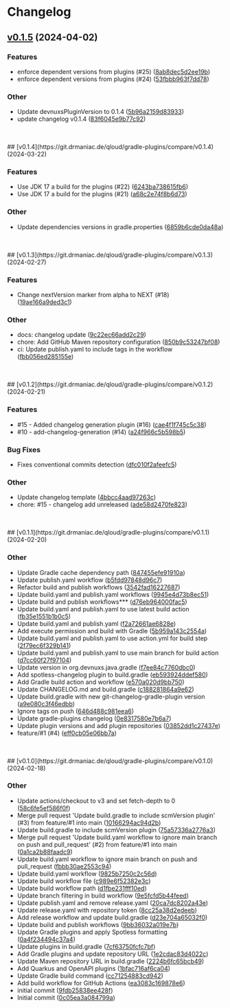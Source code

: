 # Changelog
## [v0.1.5](https://git.drmaniac.de/qloud/gradle-plugins/compare/v0.1.5) (2024-04-02)

### Features
  -  enforce dependent versions from plugins (#25) ([8ab8dec5d2ee19b](https://git.drmaniac.de/qloud/gradle-plugins/commit/8ab8dec5d2ee19b760b2f57f185639a26a716605))
  -  enforce dependent versions from plugins (#24) ([53fbbb963f7dd78](https://git.drmaniac.de/qloud/gradle-plugins/commit/53fbbb963f7dd7856b39b2eec49a4526e4833502))


### Other
  -  Update devnuxsPluginVersion to 0.1.4 ([5b96a2159d83933](https://git.drmaniac.de/qloud/gradle-plugins/commit/5b96a2159d83933b569533ac8595fd099dea1206))
  -  update changelog v0.1.4 ([83f6045e9b77c92](https://git.drmaniac.de/qloud/gradle-plugins/commit/83f6045e9b77c92c28d2816b9893f3decf4b5faa))
<br />
<br />
## [v0.1.4](https://git.drmaniac.de/qloud/gradle-plugins/compare/v0.1.4) (2024-03-22)

### Features
  -  Use JDK 17 a build for the plugins (#22) ([6243ba738615fb6](https://git.drmaniac.de/qloud/gradle-plugins/commit/6243ba738615fb62c57883daaf3b8a636a93d046))
  -  Use JDK 17 a build for the plugins (#21) ([a68c2e74f8b6d73](https://git.drmaniac.de/qloud/gradle-plugins/commit/a68c2e74f8b6d73ff04958d0803e85738381349c))


### Other
  -  Update dependencies versions in gradle.properties ([6859b6cde0da48a](https://git.drmaniac.de/qloud/gradle-plugins/commit/6859b6cde0da48aa12de42ce99ef28339d44d9d3))
<br />
<br />
## [v0.1.3](https://git.drmaniac.de/qloud/gradle-plugins/compare/v0.1.3) (2024-02-27)

### Features
  -  Change nextVersion marker from alpha to NEXT (#18) ([19ae166a9ded3c1](https://git.drmaniac.de/qloud/gradle-plugins/commit/19ae166a9ded3c19b3b3a6e6f7193a7b3d6f33f2))


### Other
  -  docs: changelog update ([9c22ec66add2c29](https://git.drmaniac.de/qloud/gradle-plugins/commit/9c22ec66add2c29977737c160bb19a9b8156d188))
  -  chore: Add GitHub Maven repository configuration ([850b9c53247bf08](https://git.drmaniac.de/qloud/gradle-plugins/commit/850b9c53247bf081c35d30e807ca549c69df4727))
  -  ci: Update publish.yaml to include tags in the workflow ([fbb056ed285155e](https://git.drmaniac.de/qloud/gradle-plugins/commit/fbb056ed285155ee892c15e87d88cc45b93d7fe4))
<br />
<br />
## [v0.1.2](https://git.drmaniac.de/qloud/gradle-plugins/compare/v0.1.2) (2024-02-21)

### Features
  -  #15 - Added changelog generation plugin (#16) ([cae4f1f745c5c38](https://git.drmaniac.de/qloud/gradle-plugins/commit/cae4f1f745c5c38354807d2017c0f12866b83825))
  -  #10 - add-changelog-generation (#14) ([a24f966c5b598b5](https://git.drmaniac.de/qloud/gradle-plugins/commit/a24f966c5b598b5ca0d34b1d0cacc6acc5f4d189))

### Bug Fixes
  -  Fixes conventional commits detection ([dfc010f2afeefc5](https://git.drmaniac.de/qloud/gradle-plugins/commit/dfc010f2afeefc587254a7ceec113fd8b13dc0e2))

### Other
  -  Update changelog template ([4bbcc4aad97263c](https://git.drmaniac.de/qloud/gradle-plugins/commit/4bbcc4aad97263c084289cab13dd0e77f1ed449e))
  -  chore: #15 - changelog add unreleased ([ade58d2470fe823](https://git.drmaniac.de/qloud/gradle-plugins/commit/ade58d2470fe82390d039da67784b8bd2eab6c91))
<br />
<br />
## [v0.1.1](https://git.drmaniac.de/qloud/gradle-plugins/compare/v0.1.1) (2024-02-20)



### Other
  -  Update Gradle cache dependency path ([847455efe91910a](https://git.drmaniac.de/qloud/gradle-plugins/commit/847455efe91910adc8b71e63f6a455954ee0897e))
  -  Update publish.yaml workflow ([b5fdd97848d96c7](https://git.drmaniac.de/qloud/gradle-plugins/commit/b5fdd97848d96c79150571469f7255d7d89188a2))
  -  Refactor build and publish workflows ([3542fad16227687](https://git.drmaniac.de/qloud/gradle-plugins/commit/3542fad162276870232432b81f82c0ebdbe9d008))
  -  Update build.yaml and publish.yaml workflows ([9945e4d73b8ec51](https://git.drmaniac.de/qloud/gradle-plugins/commit/9945e4d73b8ec51061afffad8bafe50b5494a98f))
  -  Update build and publish workflows*** ([d76eb964000fac5](https://git.drmaniac.de/qloud/gradle-plugins/commit/d76eb964000fac500ba8eb5e0f6f2ac6ea460762))
  -  Update build.yaml and publish.yaml to use latest build action ([fb35e1551b1b0c5](https://git.drmaniac.de/qloud/gradle-plugins/commit/fb35e1551b1b0c59c5542f6e8c214504276055f4))
  -  Update build.yaml and publish.yaml ([f2a72661ae6828e](https://git.drmaniac.de/qloud/gradle-plugins/commit/f2a72661ae6828ec088816133473fe86cc01c164))
  -  Add execute permission and build with Gradle ([5b959a143c2554a](https://git.drmaniac.de/qloud/gradle-plugins/commit/5b959a143c2554a25dbf64e76920ff171085f426))
  -  Update build.yaml and publish.yaml to use action.yml for build step ([2f79ec6f329b141](https://git.drmaniac.de/qloud/gradle-plugins/commit/2f79ec6f329b141840862d36f10fda248777305c))
  -  Update build.yaml and publish.yaml to use main branch for build action ([d7cc60f27f97104](https://git.drmaniac.de/qloud/gradle-plugins/commit/d7cc60f27f971042ac1244c3dedbe202f4db342d))
  -  Update version in org.devnuxs.java.gradle ([f7ee84c7760dbc0](https://git.drmaniac.de/qloud/gradle-plugins/commit/f7ee84c7760dbc06dd76ebc9d2162ba76d13024d))
  -  Add spotless-changelog plugin to build.gradle ([eb593924ddef580](https://git.drmaniac.de/qloud/gradle-plugins/commit/eb593924ddef580eaa62112b5ac4400725fae49f))
  -  Add Gradle build action and workflow ([e570a020d9bb750](https://git.drmaniac.de/qloud/gradle-plugins/commit/e570a020d9bb7500718be58778b46f5967be2d7d))
  -  Update CHANGELOG.md and build.gradle ([c188281864a9e62](https://git.drmaniac.de/qloud/gradle-plugins/commit/c188281864a9e6211aa5d56fb1a83122e304a418))
  -  Update build.gradle with new git-changelog-gradle-plugin version ([a9e080c3f46edbb](https://git.drmaniac.de/qloud/gradle-plugins/commit/a9e080c3f46edbbb542c1a2c2e16a8ff3aea432d))
  -  Ignore tags on push ([646d488c981eea6](https://git.drmaniac.de/qloud/gradle-plugins/commit/646d488c981eea6242cbdbc477a8c8f62f23f3a5))
  -  Update gradle-plugins changelog ([0e8317580e7b6a7](https://git.drmaniac.de/qloud/gradle-plugins/commit/0e8317580e7b6a7b7bc082c99efedf6e1d44c496))
  -  Update plugin versions and add plugin repositories ([03852dd1c27437e](https://git.drmaniac.de/qloud/gradle-plugins/commit/03852dd1c27437e92d11ded3e58b84e04848e6ef))
  -  feature/#1 (#4) ([eff0cb05e06bb7a](https://git.drmaniac.de/qloud/gradle-plugins/commit/eff0cb05e06bb7a19c55371351b17312a07860fd))
<br />
<br />
## [v0.1.0](https://git.drmaniac.de/qloud/gradle-plugins/compare/v0.1.0) (2024-02-18)



### Other
  -  Update actions/checkout to v3 and set fetch-depth to 0 ([58c6fe5ef586f0f](https://git.drmaniac.de/qloud/gradle-plugins/commit/58c6fe5ef586f0f7f143fce88953a698e8e53f5d))
  -  Merge pull request 'Update build.gradle to include scmVersion plugin' (#3) from feature/#1 into main ([10166294ac94d2b](https://git.drmaniac.de/qloud/gradle-plugins/commit/10166294ac94d2b9d122c50d487ca744d80b5a74))
  -  Update build.gradle to include scmVersion plugin ([75a57336a2776a3](https://git.drmaniac.de/qloud/gradle-plugins/commit/75a57336a2776a3746cf6b9b213bbe58f14b74d3))
  -  Merge pull request 'Update build.yaml workflow to ignore main branch on push and pull_request' (#2) from feature/#1 into main ([0a1ca2b88faadc9](https://git.drmaniac.de/qloud/gradle-plugins/commit/0a1ca2b88faadc913a20cff839e497ed9185740e))
  -  Update build.yaml workflow to ignore main branch on push and pull_request ([fbbb30ae2553c94](https://git.drmaniac.de/qloud/gradle-plugins/commit/fbbb30ae2553c94ef69054d7adca8fe2329a40e8))
  -  Update build.yaml workflow ([9825b7250c2c56d](https://git.drmaniac.de/qloud/gradle-plugins/commit/9825b7250c2c56d8ec87762abfffb7ad437d8feb))
  -  Update build workflow file ([c989e6f52382e3c](https://git.drmaniac.de/qloud/gradle-plugins/commit/c989e6f52382e3c378f1658bbce506041cd135ef))
  -  Update build workflow path ([d1fbe231fff10ed](https://git.drmaniac.de/qloud/gradle-plugins/commit/d1fbe231fff10ed0fe74b8ef8df7ef2f0cfc9222))
  -  Update branch filtering in build workflow ([9e5fcfd5b44feed](https://git.drmaniac.de/qloud/gradle-plugins/commit/9e5fcfd5b44feed9ab55954c30785d7ca6cbb61d))
  -  Update publish.yaml and remove release.yaml ([20ca7dc8202a43e](https://git.drmaniac.de/qloud/gradle-plugins/commit/20ca7dc8202a43e32615f86b4c1363f8099bf975))
  -  Update release.yaml with repository token ([8cc25a38d2edeeb](https://git.drmaniac.de/qloud/gradle-plugins/commit/8cc25a38d2edeeb7a14940c2df35ed71a0cca731))
  -  Add release workflow and update build.gradle ([d23e704a65032f0](https://git.drmaniac.de/qloud/gradle-plugins/commit/d23e704a65032f086c0ae30c1adaa014252f97d9))
  -  Update build and publish workflows ([9bb36032a019e7b](https://git.drmaniac.de/qloud/gradle-plugins/commit/9bb36032a019e7bdbe457e5f72192f6da90d9841))
  -  Update Gradle plugins and apply Spotless formatting ([0a4f234494c37a4](https://git.drmaniac.de/qloud/gradle-plugins/commit/0a4f234494c37a4fcb88e15d40ac865ba71727a1))
  -  Update plugins in build.gradle ([7cf63750fcfc7bf](https://git.drmaniac.de/qloud/gradle-plugins/commit/7cf63750fcfc7bf57807355c1031a75d144a1738))
  -  Add Gradle plugins and update repository URL ([1e2cdac83d4022c](https://git.drmaniac.de/qloud/gradle-plugins/commit/1e2cdac83d4022c9649f32abbdcb53381040c2df))
  -  Update Maven repository URL in build.gradle ([2224b6fc65bcb49](https://git.drmaniac.de/qloud/gradle-plugins/commit/2224b6fc65bcb498ec95721cdc1f83bda0345289))
  -  Add Quarkus and OpenAPI plugins ([1bfac716af6ca04](https://git.drmaniac.de/qloud/gradle-plugins/commit/1bfac716af6ca040e59c72969cac1a3f4441c796))
  -  Update Gradle build command ([cc71254883cd942](https://git.drmaniac.de/qloud/gradle-plugins/commit/cc71254883cd942fb694ad5ac850b5ad077da326))
  -  Add build workflow for GitHub Actions ([ea3083c169878e6](https://git.drmaniac.de/qloud/gradle-plugins/commit/ea3083c169878e62bac2848808d3b71e71d063ae))
  -  initial commit ([9fdb25838ee428f](https://git.drmaniac.de/qloud/gradle-plugins/commit/9fdb25838ee428fafa277191b35b9c692fa242f2))
  -  Initial commit ([0c05ea3a084799a](https://git.drmaniac.de/qloud/gradle-plugins/commit/0c05ea3a084799a879c0610e1fc9417371d362f2))
<br />
<br />
